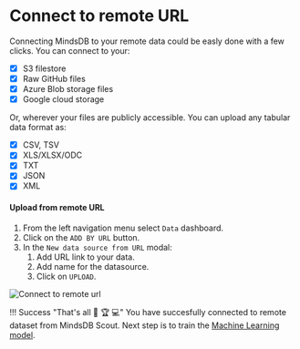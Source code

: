 # Connect to remote URL

Connecting MindsDB to your remote data could be easly done with a few clicks. You can connect to your:

* [x] S3 filestore
* [x] Raw GitHub files
* [x] Azure Blob storage files
* [x] Google cloud storage 

Or, wherever your files are publicly accessible. You can upload any tabular data format as:

* [x] CSV, TSV
* [x] XLS/XLSX/ODC
* [x] TXT
* [x] JSON
* [x] XML

#### Upload from remote URL

1. From the left navigation menu select `Data` dashboard.
2. Click on the `ADD BY URL` button. 
3. In the `New data source from URL` modal:
    1. Add URL link to your data.
    2. Add name for the datasource.
    3. Click on `UPLOAD`.

![Connect to remote url](/docs/assets/data/remote.gif)

!!! Success "That's all :tada: :trophy:  :computer:"
    You have succesfully connected to remote dataset from MindsDB Scout. Next step is to train the [Machine Learning model](/docs/model/train).